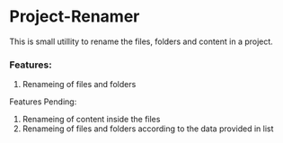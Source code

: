 # Project-Renamer
This is small utillity to rename the files, folders and content in a project.

<h3>Features:</h3>
<ol>
  <li>Renameing of files and folders</li>
</ol>

Features Pending:
<ol>
  <li>Renameing of content inside the files</li>
  <li>Renameing of files and folders according to the data provided in list</li>
</ol>
